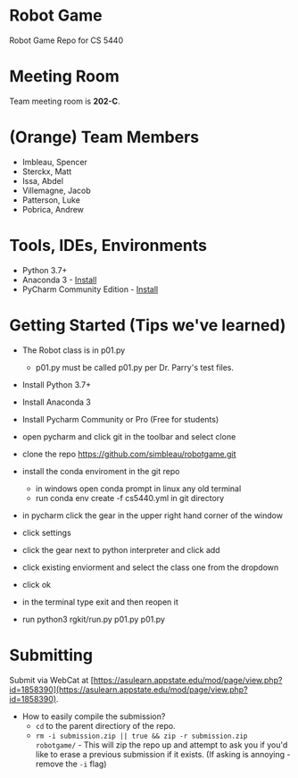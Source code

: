 # Robot Game
Robot Game Repo for CS 5440

# Meeting Room
Team meeting room is **202-C**.

# (Orange) Team Members
 - Imbleau, Spencer
 - Sterckx, Matt
 - Issa, Abdel
 - Villemagne, Jacob
 - Patterson, Luke
 - Pobrica, Andrew

# Tools, IDEs, Environments
 - Python 3.7+
 - Anaconda 3 - [Install](https://docs.anaconda.com/anaconda/install/)
 - PyCharm Community Edition - [Install](https://www.jetbrains.com/pycharm/download/)

# Getting Started (Tips we've learned)
 - The Robot class is in p01.py 
   - p01.py must be called p01.py per Dr. Parry's test files.

 - Install Python 3.7+
 - Install Anaconda 3
 - Install Pycharm Community or Pro (Free for students)
 - open pycharm and click git in the toolbar and select clone
 - clone the repo https://github.com/simbleau/robotgame.git
 - install the conda enviroment in the git repo
   - in windows open conda prompt in linux any old terminal
   - run conda env create -f cs5440.yml in git directory
 - in pycharm click the gear in the upper right hand corner of the window 
 - click settings
 - click the gear next to python interpreter and click add
 - click existing enviorment and select the class one from the dropdown
 - click ok
 - in the terminal type exit and then reopen it
 - run  python3 rgkit/run.py p01.py p01.py

# Submitting
Submit via WebCat at [https://asulearn.appstate.edu/mod/page/view.php?id=1858390](https://asulearn.appstate.edu/mod/page/view.php?id=1858390).
- How to easily compile the submission? 
  - `cd` to the parent directiory of the repo.
  - `rm -i submission.zip || true && zip -r submission.zip robotgame/` - This will zip the repo up and attempt to ask you if you'd like to erase a previous submission if it exists. (If asking is annoying - remove the `-i` flag)
